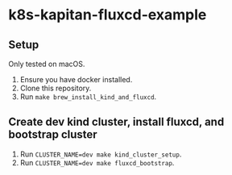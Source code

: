 # k8s-kapitan-fluxcd-example


## Setup

Only tested on macOS.

1. Ensure you have docker installed.
2. Clone this repository.   
3. Run `make brew_install_kind_and_fluxcd`.

## Create dev kind cluster, install fluxcd, and bootstrap cluster

1. Run `CLUSTER_NAME=dev make kind_cluster_setup`.
2. Run `CLUSTER_NAME=dev make fluxcd_bootstrap`.